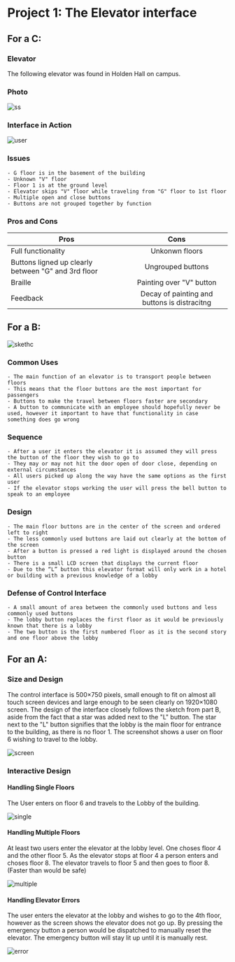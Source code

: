 # Project 1: The Elevator interface

## For a C:

### Elevator

The following elevator was found in Holden Hall on campus.

### Photo

![ss](https://user-images.githubusercontent.com/82000483/192877637-15fc2dda-aaa4-440a-adf9-ac7fcabc0bc1.jpg)

### Interface in Action
    
![user](https://user-images.githubusercontent.com/82000483/192877763-3402f978-270f-406e-b6b4-14187589efa9.gif)

### Issues

    - G floor is in the basement of the building
    - Unknown "V" floor
    - Floor 1 is at the ground level
    - Elevator skips "V" floor while traveling from "G" floor to 1st floor
    - Multiple open and close buttons
    - Buttons are not grouped together by function

### Pros and Cons

| Pros          | Cons          |
| ------------- |:-------------:|
| Full functionality   | Unkonwn floors | 
| Buttons ligned up clearly between "G" and 3rd floor     | Ungrouped buttons      | 
| Braille | Painting over "V" button     |  
| Feedback | Decay of painting and buttons is distracitng     |  

## For a B:

![skethc](https://user-images.githubusercontent.com/82000483/192679950-087571fe-69b0-4ff1-8fa3-b042fc6dfd46.jpg)


### Common Uses 
    - The main function of an elevator is to transport people between floors
    - This means that the floor buttons are the most important for passengers
    - Buttons to make the travel between floors faster are secondary
    - A button to communicate with an employee should hopefully never be used, however it important to have that functionality in case something does go wrong

### Sequence 
    - After a user it enters the elevator it is assumed they will press the button of the floor they wish to go to
    - They may or may not hit the door open of door close, depending on external circumstances
    - All users picked up along the way have the same options as the first user
    - If the elevator stops working the user will press the bell button to speak to an employee

### Design
    - The main floor buttons are in the center of the screen and ordered left to right
    - The less commonly used buttons are laid out clearly at the bottom of the screen
    - After a button is pressed a red light is displayed around the chosen button
    - There is a small LCD screen that displays the current floor
    - Due to the “L” button this elevator format will only work in a hotel or building with a previous knowledge of a lobby 

### Defense of Control Interface
    - A small amount of area between the commonly used buttons and less commonly used buttons
    - The lobby button replaces the first floor as it would be previously known that there is a lobby
    - The two button is the first numbered floor as it is the second story and one floor above the lobby

## For an A:

### Size and Design
The control interface is 500×750 pixels, small enough to fit on almost all touch screen devices and large enough to be seen clearly on 1920×1080 screen. The design of the interface closely follows the sketch from part B, aside from the fact that a star was added next to the "L" button. The star next to the "L" button signifies that the lobby is the main floor for entrance to the building, as there is no floor 1. The screenshot shows a user on floor 6 wishing to travel to the lobby.

![screen](https://user-images.githubusercontent.com/82000483/192677780-509300c8-057e-4172-ab52-1eee282a1e52.png)


    
### Interactive Design 

#### Handling Single Floors

The User enters on floor 6 and travels to the Lobby of the building. 

![single](https://user-images.githubusercontent.com/82000483/192678961-42b095cf-6144-4bb0-b7a9-34709b772016.gif)


#### Handling Multiple Floors

At least two users enter the elevator at the lobby level. One choses floor 4 and the other floor 5. As the elevator stops at floor 4 a person enters and choses floor 8. The elevator travels to floor 5 and then goes to floor 8. (Faster than would be safe)

![multiple](https://user-images.githubusercontent.com/82000483/192678979-915ec522-f0a7-4d4d-bc9f-b860ab6680b9.gif)


#### Handling Elevator Errors

The user enters the elevator at the lobby and wishes to go to the 4th floor, however as the screen shows the elevator does not go up. By pressing the emergency button a person would be dispatched to manually reset the elevator. The emergency button will stay lit up until it is manually rest.

![error](https://user-images.githubusercontent.com/82000483/192679427-7b4696da-2e24-4f0a-8a75-c44269e97690.gif)

